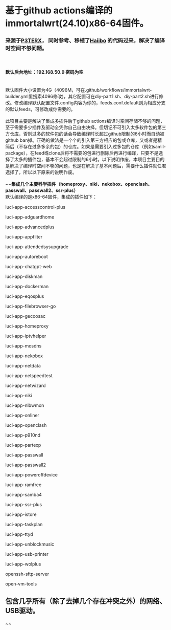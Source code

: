 <h1>基于github actions编译的immortalwrt(24.10)x86-64固件。</h1>
<h3>来源于<a href='https://github.com/P3TERX/Actions-OpenWrt' target='_blank'>P3TERX</a>， 同时参考、移植了<a href='https://github.com/haiibo/OpenWrt' target='_blank'>Haiibo</a> 的代码过来，解决了编译时空间不够问题。</h3>
<br/>
<h4>默认后台地址：192.168.50.9  密码为空</h4>
<br/>
<div>默认固件大小设置为4G（4096M，可在.github/workflows/immortalwrt-builder.yml里搜索4096修改)，其它配置可在diy-part1.sh、diy-part2.sh进行修改。修改编译默认配置文件.config内容为你的，feeds.conf.default则为相应分支的默认feeds，可修改成你需要的。</div>
<br/>
<div>此项目主要是解决了集成多插件后于github actions编译时空间存储不够的问题，至于需要多少插件及驱动全凭你自己自由决择。但切记不可引入太多软件包的第三方仓库，否则过多的软件包的话会导致编译时长超过github限制的6小时而自动被github ban掉。正确的做法是一个个的引入第三方相应的包或仓库，又或者是精简后（不存在过多多余的包）的仓库。如果是需要引入过多包的仓库（例如samll-package），在feed或clone后将不需要的包进行删除后再进行编译，只要不是选择了太多的插件包，基本不会超过限制的6小时。以下说明作废，本项目主要目的是解决了编译时空间不够的问题，也是在解决了基本问题后，需要什么插件就任君选择了，所以以下原来的说明作废。</div>
<br/>
~~<strong class='text-decoration:line-through;'>集成几个主要科学插件（homeproxy、niki、nekobox、openclash、passwall、passwall2、ssr-plus）</strong>
<div class='text-decoration:line-through;'>默认编译的是x86-64固件，集成的插件如下：</div>
<p class='text-decoration:line-through;'>luci-app-accesscontrol-plus</p>
<p class='text-decoration:line-through;'>luci-app-adguardhome</p>
<p class='text-decoration:line-through;'>luci-app-advancedplus </p>
<p class='text-decoration:line-through;'>luci-app-appfilter</p>
<p class='text-decoration:line-through;'>luci-app-attendedsysupgrade</p>
<p class='text-decoration:line-through;'>luci-app-autoreboot</p>
<p class='text-decoration:line-through;'>luci-app-chatgpt-web</p>
<p class='text-decoration:line-through;'>luci-app-diskman</p>
<p class='text-decoration:line-through;'>luci-app-dockerman</p>
<p class='text-decoration:line-through;'>luci-app-eqosplus</p>
<p class='text-decoration:line-through;'>luci-app-filebrowser-go</p>
<p class='text-decoration:line-through;'>luci-app-gecoosac</p>
<p class='text-decoration:line-through;'>luci-app-homeproxy</p>
<p class='text-decoration:line-through;'>luci-app-iptvhelper</p>
<p class='text-decoration:line-through;'>luci-app-mosdns</p>
<p class='text-decoration:line-through;'>luci-app-nekobox</p>
<p class='text-decoration:line-through;'>luci-app-netdata</p>
<p class='text-decoration:line-through;'>luci-app-netspeedtest</p>
<p class='text-decoration:line-through;'>luci-app-netwizard</p>
<p class='text-decoration:line-through;'>luci-app-niki</p>
<p class='text-decoration:line-through;'>luci-app-nlbwmon</p>
<p class='text-decoration:line-through;'>luci-app-onliner</p>
<p class='text-decoration:line-through;'>luci-app-openclash</p>
<p class='text-decoration:line-through;'>luci-app-p910nd</p>
<p class='text-decoration:line-through;'>luci-app-partexp</p>
<p class='text-decoration:line-through;'>luci-app-passwall</p>
<p class='text-decoration:line-through;'>luci-app-passwall2</p>
<p class='text-decoration:line-through;'>luci-app-poweroffdevice</p>
<p class='text-decoration:line-through;'>luci-app-ramfree</p>
<p class='text-decoration:line-through;'>luci-app-samba4</p>
<p class='text-decoration:line-through;'>luci-app-ssr-plus</p>
<p class='text-decoration:line-through;'>luci-app-istore</p>
<p class='text-decoration:line-through;'>luci-app-taskplan</p>
<p class='text-decoration:line-through;'>luci-app-ttyd</p>
<p class='text-decoration:line-through;'>luci-app-unblockmusic</p>
<p class='text-decoration:line-through;'>luci-app-usb-printer</p>
<p class='text-decoration:line-through;'>luci-app-wolplus</p>
<p class='text-decoration:line-through;'>openssh-sftp-server</p>
<p class='text-decoration:line-through;'>open-vm-tools</p>

<h2 class='text-decoration:line-through;'>包含几乎所有（除了去掉几个存在冲突之外）的网络、USB驱动。</h2>~~


